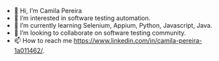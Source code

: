 - 👋 Hi, I’m Camila Pereira
- 👀 I’m interested in software testing automation.
- 🌱 I’m currently learning Selenium, Appium, Python, Javascript, Java.
- 💞️ I’m looking to collaborate on software testing community.
- 📫 How to reach me https://www.linkedin.com/in/camila-pereira-1a011462/.

<!---
qacamilapereira/qacamilapereira is a ✨ special ✨ repository because its `README.md` (this file) appears on your GitHub profile.
You can click the Preview link to take a look at your changes.
--->
